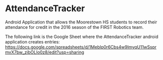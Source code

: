 # AttendanceTracker

Android Application that allows the Moorestown HS students to record their attendance for credit in the 2016 season of the FIRST Robotics team.

The following link is the Google Sheet where the AttendanceTracker android application creates entries:
https://docs.google.com/spreadsheets/d/1MebIp0r6Cbs4w9lmyqU11wSsprmvX7bw_zibOLIo0z8/edit?usp=sharing
